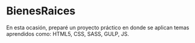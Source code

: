 # BienesRaices
En esta ocasión, preparé un proyecto práctico en donde se aplican temas aprendidos como: HTML5, CSS, SASS, GULP, JS.
